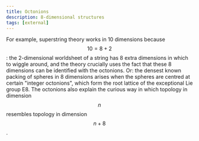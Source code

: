 ```yaml
---
title: Octonions
description: 8-dimensional structures
tags: [external]
---
```


For example, superstring theory works in 10 dimensions because $$10 = 8+2$$: the 2-dimensional worldsheet of a string has 8 extra dimensions in which to wiggle around, and the theory crucially uses the fact that these 8 dimensions can be identified with the octonions. Or: the densest known packing of spheres in 8 dimensions arises when the spheres are centred at certain "integer octonions", which form the root lattice of the exceptional Lie group E8. The octonions also explain the curious way in which topology in dimension $$n$$ resembles topology in dimension $$n+8$$.

